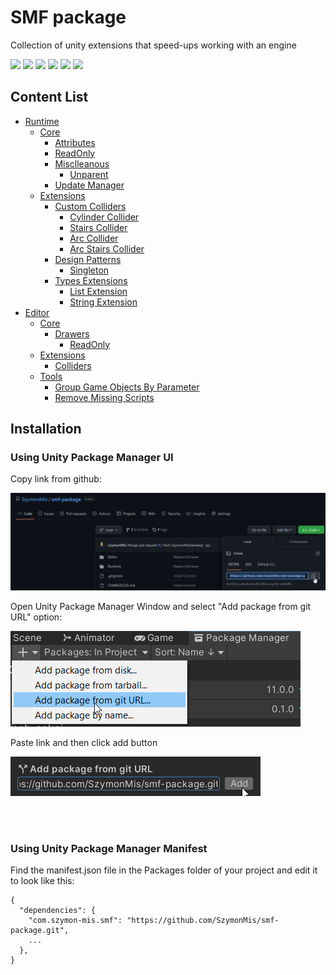 # SMF package
Collection of unity extensions that speed-ups working with an engine

<img src="https://img.shields.io/badge/Unity-100000?style=for-the-badge&logo=unity&logoColor=white" /> <img src="https://img.shields.io/github/license/SzymonMis/smf-package.svg" /> <img src="https://img.shields.io/github/v/release/SzymonMis/smf-package.svg" /> <img src="https://img.shields.io/github/forks/SzymonMis/smf-package.svg" /> <img src="https://img.shields.io/github/last-commit/SzymonMis/smf-package.svg" /> <img src="https://img.shields.io/github/followers/SzymonMis.svg?style=social&label=Follow&maxAge=2592000" />


## Content List
 - [Runtime](https://github.com/SzymonMis/smf-package)
	 - [Core](https://github.com/SzymonMis/smf-package)
		 - [Attributes](https://github.com/SzymonMis/smf-package)
          - [ReadOnly](https://github.com/SzymonMis/smf-package)
         - [Misclleanous](https://github.com/SzymonMis/smf-package)
            - [Unparent](https://github.com/SzymonMis/smf-package)
         - [Update Manager](https://github.com/SzymonMis/smf-package)
     - [Extensions](https://github.com/SzymonMis/smf-package)
         - [Custom Colliders](https://github.com/SzymonMis/smf-package)         
            - [Cylinder Collider](https://github.com/SzymonMis/smf-package)
            - [Stairs Collider](https://github.com/SzymonMis/smf-package)
            - [Arc Collider](https://github.com/SzymonMis/smf-package)
            - [Arc Stairs Collider](https://github.com/SzymonMis/smf-package)
         - [Design Patterns](https://github.com/SzymonMis/smf-package)
            - [Singleton](https://github.com/SzymonMis/smf-package)         
         - [Types Extensions](https://github.com/SzymonMis/smf-package)
            - [List Extension](https://github.com/SzymonMis/smf-package)
            - [String Extension](https://github.com/SzymonMis/smf-package)
 - [Editor](https://github.com/SzymonMis/smf-package)
     - [Core](https://github.com/SzymonMis/smf-package)
         - [Drawers](https://github.com/SzymonMis/smf-package)
             - [ReadOnly](https://github.com/SzymonMis/smf-package)
     - [Extensions](https://github.com/SzymonMis/smf-package)
         - [Colliders](https://github.com/SzymonMis/smf-package)
     - [Tools](https://github.com/SzymonMis/smf-package)
         - [Group Game Objects By Parameter](https://github.com/SzymonMis/smf-package)
         - [Remove Missing Scripts](https://github.com/SzymonMis/smf-package)

## Installation 

### Using Unity Package Manager UI

Copy link from github:

![Installation-1](Installation-1.png)

Open Unity Package Manager Window and select "Add package from git URL" option:

![Installation-2](Installation-2.png)

Paste link and then click add button

![Installation-3](Installation-3.png)

<br><br>

### Using Unity Package Manager Manifest

Find the manifest.json file in the Packages folder of your project and edit it to look like this:

```
{
  "dependencies": {
    "com.szymon-mis.smf": "https://github.com/SzymonMis/smf-package.git",
    ...
  },
}
```

